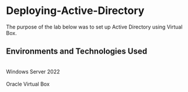 # Deploying-Active-Directory
The purpose of the lab below was to set up Active Directory using Virtual Box. 

<h2> Environments and Technologies Used </h2>
<br>Windows Server 2022</br>
<br>Oracle Virtual Box </br>




